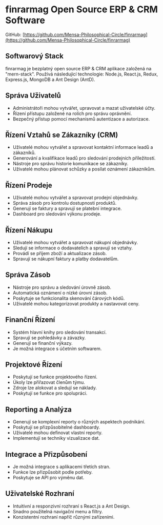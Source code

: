 # finrarmag Open Source ERP & CRM Software

GitHub: [https://github.com/Mensa-Philosophical-Circle/finrarmag](https://github.com/Mensa-Philosophical-Circle/finrarmag)

## Softwarový Stack

finrarmag je bezplatný open source ERP & CRM aplikace založená na "mern-stack". Používá následující technologie: Node.js, React.js, Redux, Express.js, MongoDB a Ant Design (AntD).

## Správa Uživatelů

- Administrátoři mohou vytvářet, upravovat a mazat uživatelské účty.
- Řízení přístupu založené na rolích pro správu oprávnění.
- Bezpečný přístup pomocí mechanismů autentizace a autorizace.

## Řízení Vztahů se Zákazníky (CRM)

- Uživatelé mohou vytvářet a spravovat kontaktní informace leadů a zákazníků.
- Generování a kvalifikace leadů pro sledování prodejních příležitostí.
- Nástroje pro správu historie komunikace se zákazníky.
- Uživatelé mohou plánovat schůzky a posílat oznámení zákazníkům.

## Řízení Prodeje

- Uživatelé mohou vytvářet a spravovat prodejní objednávky.
- Správa zásob pro kontrolu dostupnosti produktů.
- Generují se faktury a spravují se platební integrace.
- Dashboard pro sledování výkonu prodeje.

## Řízení Nákupu

- Uživatelé mohou vytvářet a spravovat nákupní objednávky.
- Sledují se informace o dodavatelích a spravují se vztahy.
- Provádí se příjem zboží a aktualizace zásob.
- Spravují se nákupní faktury a platby dodavatelům.

## Správa Zásob

- Nástroje pro správu a sledování úrovně zásob.
- Automatická oznámení o nízké úrovni zásob.
- Poskytuje se funkcionalita skenování čárových kódů.
- Uživatelé mohou kategorizovat produkty a nastavovat ceny.

## Finanční Řízení

- Systém hlavní knihy pro sledování transakcí.
- Spravují se pohledávky a závazky.
- Generují se finanční výkazy.
- Je možná integrace s účetním softwarem.

## Projektové Řízení

- Poskytují se funkce projektového řízení.
- Úkoly lze přiřazovat členům týmu.
- Zdroje lze alokovat a sledují se náklady.
- Poskytují se funkce pro spolupráci.

## Reporting a Analýza

- Generují se komplexní reporty o různých aspektech podnikání.
- Poskytují se přizpůsobitelné dashboardy.
- Uživatelé mohou definovat vlastní reporty.
- Implementují se techniky vizualizace dat.

## Integrace a Přizpůsobení

- Je možná integrace s aplikacemi třetích stran.
- Funkce lze přizpůsobit podle potřeby.
- Poskytuje se API pro výměnu dat.

## Uživatelské Rozhraní

- Intuitivní a responzivní rozhraní s React.js a Ant Design.
- Snadno použitelná navigační menu a filtry.
- Konzistentní rozhraní napříč různými zařízeními.
